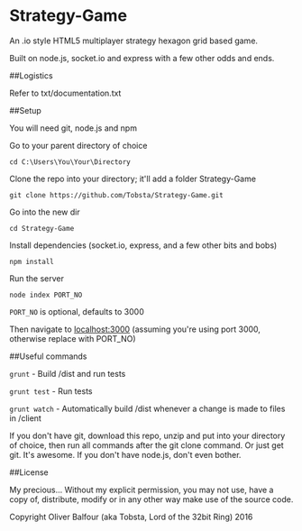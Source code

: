# Strategy-Game

An .io style HTML5 multiplayer strategy hexagon grid based game.

Built on node.js, socket.io and express with a few other odds and ends.

##Logistics

Refer to txt/documentation.txt

##Setup

You will need git, node.js and npm

Go to your parent directory of choice

`cd C:\Users\You\Your\Directory`

Clone the repo into your directory; it'll add a folder Strategy-Game

`git clone https://github.com/Tobsta/Strategy-Game.git`

Go into the new dir

`cd Strategy-Game`

Install dependencies (socket.io, express, and a few other bits and bobs)

`npm install`

Run the server

`node index PORT_NO`

`PORT_NO` is optional, defaults to 3000

Then navigate to [localhost:3000](http://localhost:3000) (assuming you're using port 3000, otherwise replace with PORT_NO)

##Useful commands

`grunt` - Build /dist and run tests

`grunt test` - Run tests

`grunt watch` - Automatically build /dist whenever a change is made to files in /client

If you don't have git, download this repo, unzip and put into your directory of choice, then run all commands after the git clone command. Or just get git. It's awesome. If you don't have node.js, don't even bother.

##License

My precious... Without my explicit permission, you may not use, have a copy of, distribute, modify or in any other way make use of the source code.

Copyright Oliver Balfour (aka Tobsta, Lord of the 32bit Ring) 2016
